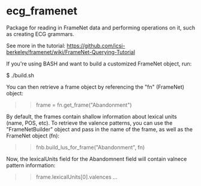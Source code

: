 # ecg_framenet
Package for reading in FrameNet data and performing operations on it, such as creating ECG grammars.

See more in the tutorial: https://github.com/icsi-berkeley/framenet/wiki/FrameNet-Querying-Tutorial

If you're using BASH and want to build a customized FrameNet object, run:

$ ./build.sh

You can then retrieve a frame object by referencing the "fn" (FrameNet) object:

>> frame = fn.get_frame("Abandonment")

By default, the frames contain shallow information about lexical units (name, POS, etc). To retrieve the valence patterns,
you can use the "FrameNetBuilder" object and pass in the name of the frame, as well as the FrameNet object (fn):

>> fnb.build_lus_for_frame("Abandonment", fn)

Now, the lexicalUnits field for the Abandomnent field will contain valnece pattern information:

>> frame.lexicalUnits[0].valences
...


